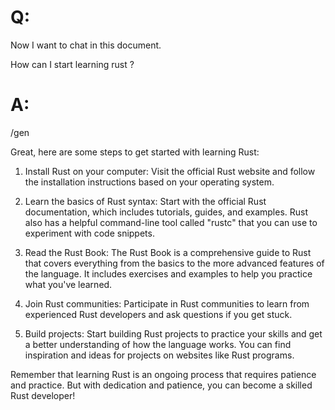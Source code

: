 # Q:

Now I want to chat in this document.

How can I start learning rust ?

# A:

/gen



Great, here are some steps to get started with learning Rust:

1. Install Rust on your computer: Visit the official Rust website and follow the installation instructions based on your operating system.

2. Learn the basics of Rust syntax: Start with the official Rust documentation, which includes tutorials, guides, and examples. Rust also has a helpful command-line tool called "rustc" that you can use to experiment with code snippets.

3. Read the Rust Book: The Rust Book is a comprehensive guide to Rust that covers everything from the basics to the more advanced features of the language. It includes exercises and examples to help you practice what you've learned.

4. Join Rust communities: Participate in Rust communities to learn from experienced Rust developers and ask questions if you get stuck.

5. Build projects: Start building Rust projects to practice your skills and get a better understanding of how the language works. You can find inspiration and ideas for projects on websites like Rust programs.

Remember that learning Rust is an ongoing process that requires patience and practice. But with dedication and patience, you can become a skilled Rust developer!
